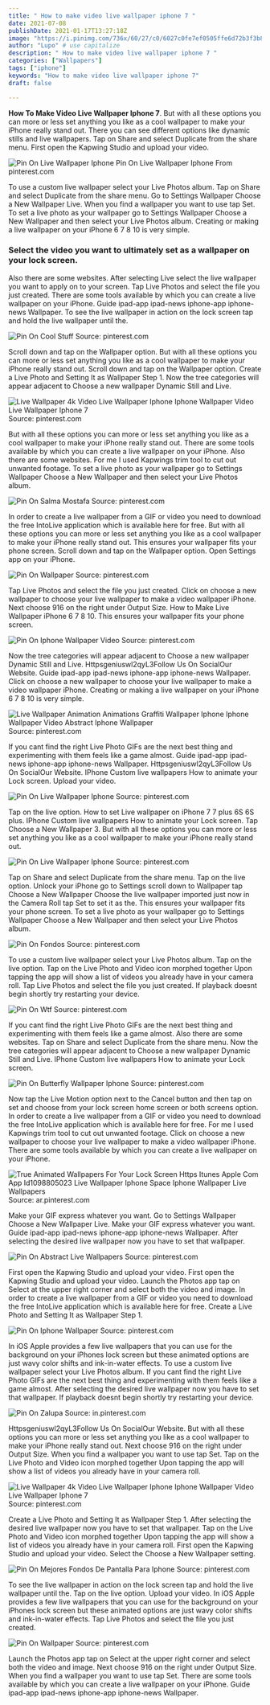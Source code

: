 ```yaml
---
title: " How to make video live wallpaper iphone 7 "
date: 2021-07-08
publishDate: 2021-01-17T13:27:18Z
image: "https://i.pinimg.com/736x/60/27/c0/6027c0fe7ef0505ffe6d72b3f3b8d455.jpg"
author: "Lupo" # use capitalize
description: " How to make video live wallpaper iphone 7 "
categories: ["Wallpapers"]
tags: ["iphone"]
keywords: "How to make video live wallpaper iphone 7"
draft: false

---
```



**How To Make Video Live Wallpaper Iphone 7**. But with all these options you can more or less set anything you like as a cool wallpaper to make your iPhone really stand out. There you can see different options like dynamic stills and live wallpapers. Tap on Share and select Duplicate from the share menu. First open the Kapwing Studio and upload your video.

![Pin On Live Wallpaper Iphone](https://i.pinimg.com/originals/0c/4d/2b/0c4d2b44f706bc16f81c20c7da3d11a5.jpg "Pin On Live Wallpaper Iphone")
Pin On Live Wallpaper Iphone From pinterest.com


To use a custom live wallpaper select your Live Photos album. Tap on Share and select Duplicate from the share menu. Go to Settings Wallpaper Choose a New Wallpaper Live. When you find a wallpaper you want to use tap Set. To set a live photo as your wallpaper go to Settings Wallpaper Choose a New Wallpaper and then select your Live Photos album. Creating or making a live wallpaper on your iPhone 6 7 8 10 is very simple.

### Select the video you want to ultimately set as a wallpaper on your lock screen.

Also there are some websites. After selecting Live select the live wallpaper you want to apply on to your screen. Tap Live Photos and select the file you just created. There are some tools available by which you can create a live wallpaper on your iPhone. Guide ipad-app ipad-news iphone-app iphone-news Wallpaper. To see the live wallpaper in action on the lock screen tap and hold the live wallpaper until the.


![Pin On Cool Stuff](https://i.pinimg.com/736x/b2/aa/5b/b2aa5bb1fd6564cab8925f0365ecbc1e.jpg "Pin On Cool Stuff")
Source: pinterest.com

Scroll down and tap on the Wallpaper option. But with all these options you can more or less set anything you like as a cool wallpaper to make your iPhone really stand out. Scroll down and tap on the Wallpaper option. Create a Live Photo and Setting It as Wallpaper Step 1. Now the tree categories will appear adjacent to Choose a new wallpaper Dynamic Still and Live.

![Live Wallpaper 4k Video Live Wallpaper Iphone Iphone Wallpaper Video Live Wallpaper Iphone 7](https://i.pinimg.com/originals/15/e9/56/15e956f489e2292ba4dac289093fd2bb.png "Live Wallpaper 4k Video Live Wallpaper Iphone Iphone Wallpaper Video Live Wallpaper Iphone 7")
Source: pinterest.com

But with all these options you can more or less set anything you like as a cool wallpaper to make your iPhone really stand out. There are some tools available by which you can create a live wallpaper on your iPhone. Also there are some websites. For me I used Kapwings trim tool to cut out unwanted footage. To set a live photo as your wallpaper go to Settings Wallpaper Choose a New Wallpaper and then select your Live Photos album.

![Pin On Salma Mostafa](https://i.pinimg.com/564x/c4/f0/2b/c4f02b56cb786f10436a2792ef83d01b.jpg "Pin On Salma Mostafa")
Source: pinterest.com

In order to create a live wallpaper from a GIF or video you need to download the free IntoLive application which is available here for free. But with all these options you can more or less set anything you like as a cool wallpaper to make your iPhone really stand out. This ensures your wallpaper fits your phone screen. Scroll down and tap on the Wallpaper option. Open Settings app on your iPhone.

![Pin On Wallpaper](https://i.pinimg.com/originals/98/02/7b/98027bf19fd3e66cedf87bc4f364d273.png "Pin On Wallpaper")
Source: pinterest.com

Tap Live Photos and select the file you just created. Click on choose a new wallpaper to choose your live wallpaper to make a video wallpaper iPhone. Next choose 916 on the right under Output Size. How to Make Live Wallpaper iPhone 6 7 8 10. This ensures your wallpaper fits your phone screen.

![Pin On Iphone Wallpaper Video](https://i.pinimg.com/originals/72/f5/35/72f535142a90bc88671b4ffff84e4325.jpg "Pin On Iphone Wallpaper Video")
Source: pinterest.com

Now the tree categories will appear adjacent to Choose a new wallpaper Dynamic Still and Live. Httpsgeniuswl2qyL3Follow Us On SocialOur Website. Guide ipad-app ipad-news iphone-app iphone-news Wallpaper. Click on choose a new wallpaper to choose your live wallpaper to make a video wallpaper iPhone. Creating or making a live wallpaper on your iPhone 6 7 8 10 is very simple.

![Live Wallpaper Animation Animations Graffiti Wallpaper Iphone Iphone Wallpaper Video Abstract Iphone Wallpaper](https://i.pinimg.com/originals/41/d8/eb/41d8ebc74d1d15128b69dd25eb885a3c.jpg "Live Wallpaper Animation Animations Graffiti Wallpaper Iphone Iphone Wallpaper Video Abstract Iphone Wallpaper")
Source: pinterest.com

If you cant find the right Live Photo GIFs are the next best thing and experimenting with them feels like a game almost. Guide ipad-app ipad-news iphone-app iphone-news Wallpaper. Httpsgeniuswl2qyL3Follow Us On SocialOur Website. IPhone Custom live wallpapers How to animate your Lock screen. Upload your video.

![Pin On Live Wallpaper Iphone](https://i.pinimg.com/originals/0c/4d/2b/0c4d2b44f706bc16f81c20c7da3d11a5.jpg "Pin On Live Wallpaper Iphone")
Source: pinterest.com

Tap on the live option. How to set Live wallpaper on iPhone 7 7 plus 6S 6S plus. IPhone Custom live wallpapers How to animate your Lock screen. Tap Choose a New Wallpaper 3. But with all these options you can more or less set anything you like as a cool wallpaper to make your iPhone really stand out.

![Pin On Live Wallpaper Iphone](https://i.pinimg.com/originals/8b/14/b3/8b14b3d1d8dbe1f9b677b314fcce3eae.png "Pin On Live Wallpaper Iphone")
Source: pinterest.com

Tap on Share and select Duplicate from the share menu. Tap on the live option. Unlock your iPhone go to Settings scroll down to Wallpaper tap Choose a New Wallpaper Choose the live wallpaper imported just now in the Camera Roll tap Set to set it as the. This ensures your wallpaper fits your phone screen. To set a live photo as your wallpaper go to Settings Wallpaper Choose a New Wallpaper and then select your Live Photos album.

![Pin On Fondos](https://i.pinimg.com/736x/c7/a6/d1/c7a6d1bd94dfaa649db0a0cb20ab20df.jpg "Pin On Fondos")
Source: pinterest.com

To use a custom live wallpaper select your Live Photos album. Tap on the live option. Tap on the Live Photo and Video icon morphed together Upon tapping the app will show a list of videos you already have in your camera roll. Tap Live Photos and select the file you just created. If playback doesnt begin shortly try restarting your device.

![Pin On Wtf](https://i.pinimg.com/originals/79/98/76/79987683faf27c0c4ddb2e57f2bfddac.gif "Pin On Wtf")
Source: pinterest.com

If you cant find the right Live Photo GIFs are the next best thing and experimenting with them feels like a game almost. Also there are some websites. Tap on Share and select Duplicate from the share menu. Now the tree categories will appear adjacent to Choose a new wallpaper Dynamic Still and Live. IPhone Custom live wallpapers How to animate your Lock screen.

![Pin On Butterfly Wallpaper Iphone](https://i.pinimg.com/originals/df/3a/f1/df3af17799d38c25bfa65b1a52aee661.png "Pin On Butterfly Wallpaper Iphone")
Source: pinterest.com

Now tap the Live Motion option next to the Cancel button and then tap on set and choose from your lock screen home screen or both screens option. In order to create a live wallpaper from a GIF or video you need to download the free IntoLive application which is available here for free. For me I used Kapwings trim tool to cut out unwanted footage. Click on choose a new wallpaper to choose your live wallpaper to make a video wallpaper iPhone. There are some tools available by which you can create a live wallpaper on your iPhone.

![True Animated Wallpapers For Your Lock Screen Https Itunes Apple Com App Id1098805023 Live Wallpaper Iphone Space Iphone Wallpaper Live Wallpapers](https://i.pinimg.com/originals/ac/ac/e6/acace6019c48f52c1b93edbd7046433d.jpg "True Animated Wallpapers For Your Lock Screen Https Itunes Apple Com App Id1098805023 Live Wallpaper Iphone Space Iphone Wallpaper Live Wallpapers")
Source: ar.pinterest.com

Make your GIF express whatever you want. Go to Settings Wallpaper Choose a New Wallpaper Live. Make your GIF express whatever you want. Guide ipad-app ipad-news iphone-app iphone-news Wallpaper. After selecting the desired live wallpaper now you have to set that wallpaper.

![Pin On Abstract Live Wallpapers](https://i.pinimg.com/originals/26/a8/4c/26a84c168a5dfac106178ce0afdb643e.png "Pin On Abstract Live Wallpapers")
Source: pinterest.com

First open the Kapwing Studio and upload your video. First open the Kapwing Studio and upload your video. Launch the Photos app tap on Select at the upper right corner and select both the video and image. In order to create a live wallpaper from a GIF or video you need to download the free IntoLive application which is available here for free. Create a Live Photo and Setting It as Wallpaper Step 1.

![Pin On Iphone Wallpaper](https://i.pinimg.com/originals/49/12/dd/4912ddfe0e532a411fa4e002a3910c39.png "Pin On Iphone Wallpaper")
Source: pinterest.com

In iOS Apple provides a few live wallpapers that you can use for the background on your iPhones lock screen but these animated options are just wavy color shifts and ink-in-water effects. To use a custom live wallpaper select your Live Photos album. If you cant find the right Live Photo GIFs are the next best thing and experimenting with them feels like a game almost. After selecting the desired live wallpaper now you have to set that wallpaper. If playback doesnt begin shortly try restarting your device.

![Pin On Zalupa](https://i.pinimg.com/originals/a3/42/e4/a342e481557e495320d384e6cd5771a0.jpg "Pin On Zalupa")
Source: in.pinterest.com

Httpsgeniuswl2qyL3Follow Us On SocialOur Website. But with all these options you can more or less set anything you like as a cool wallpaper to make your iPhone really stand out. Next choose 916 on the right under Output Size. When you find a wallpaper you want to use tap Set. Tap on the Live Photo and Video icon morphed together Upon tapping the app will show a list of videos you already have in your camera roll.

![Live Wallpaper 4k Video Live Wallpaper Iphone Iphone Wallpaper Video Live Wallpaper Iphone 7](https://i.pinimg.com/videos/thumbnails/originals/68/6d/52/686d5225b4b53a62296d5769b1e24744.0000001.jpg "Live Wallpaper 4k Video Live Wallpaper Iphone Iphone Wallpaper Video Live Wallpaper Iphone 7")
Source: pinterest.com

Create a Live Photo and Setting It as Wallpaper Step 1. After selecting the desired live wallpaper now you have to set that wallpaper. Tap on the Live Photo and Video icon morphed together Upon tapping the app will show a list of videos you already have in your camera roll. First open the Kapwing Studio and upload your video. Select the Choose a New Wallpaper setting.

![Pin On Mejores Fondos De Pantalla Para Iphone](https://i.pinimg.com/564x/32/8b/cb/328bcbc9bab3f920ce4ee154e4fb6b00.jpg "Pin On Mejores Fondos De Pantalla Para Iphone")
Source: pinterest.com

To see the live wallpaper in action on the lock screen tap and hold the live wallpaper until the. Tap on the live option. Upload your video. In iOS Apple provides a few live wallpapers that you can use for the background on your iPhones lock screen but these animated options are just wavy color shifts and ink-in-water effects. Tap Live Photos and select the file you just created.

![Pin On Wallpaper](https://i.pinimg.com/736x/60/27/c0/6027c0fe7ef0505ffe6d72b3f3b8d455.jpg "Pin On Wallpaper")
Source: pinterest.com

Launch the Photos app tap on Select at the upper right corner and select both the video and image. Next choose 916 on the right under Output Size. When you find a wallpaper you want to use tap Set. There are some tools available by which you can create a live wallpaper on your iPhone. Guide ipad-app ipad-news iphone-app iphone-news Wallpaper.

